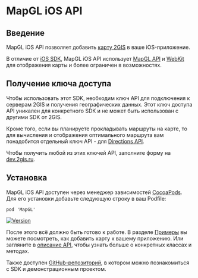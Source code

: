 # MapGL iOS API

## Введение

MapGL iOS API позволяет добавить [карту 2GIS](https://2gis.ru/) в ваше iOS-приложение.

В отличие от [iOS SDK](/ru/ios/sdk/overview), MapGL iOS API использует [MapGL API](/ru/mapgl/overview) и [WebKit](https://developer.apple.com/documentation/webkit) для отображения карты и более ограничен в возможностях.

## Получение ключа доступа

Чтобы использовать этот SDK, необходим ключ API для подключения к серверам 2GIS и получения географических данных. Этот ключ доступа API уникален для конкретного SDK и не может быть использован с другими SDK от 2GIS.

Кроме того, если вы планируете прокладывать маршруты на карте, то для вычисления и отображения оптимального маршрута вам понадобится отдельный ключ API - для [Directions API](/ru/api/navigation/directions/overview).

Чтобы получить любой из этих ключей API, заполните форму на [dev.2gis.ru](https://dev.2gis.ru/order). 

## Установка

MapGL iOS API доступен через менеджер зависимостей [CocoaPods](https://cocoapods.org/). Для его установки добавьте следующую строку в ваш Podfile:

```
pod 'MapGL'
```

[![Version](https://img.shields.io/cocoapods/v/MapGL.svg?style=social&logo=cocoapods&label=version)](https://cocoapods.org/pods/MapGL)

После этого всё должно быть готово к работе. В разделе [Примеры](/ru/ios/mapgl/maps/examples) вы можете посмотреть, как добавить карту к вашему приложению. Или загляните в [описание API](/en/ios/mapgl/maps/reference), чтобы узнать больше о конкретных классах и методах.

Также доступен [GitHub-репозиторий](https://github.com/2gis/MapGL-iOS), в котором можно познакомиться с SDK и демонстрационным проектом.

